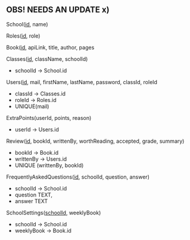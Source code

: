 ## OBS! NEEDS AN UPDATE x)

School(<ins>id</ins>, name)

Roles(<ins>id</ins>, role)

Book(<ins>id</ins>, apiLink, title, author, pages 

Classes(<ins>id</ins>, className, schoolId)<br>
* schoolId -> School.id

Users(<ins>id</ins>, mail, firstName, lastName, password, classId, roleId
* classId -> Classes.id
* roleId -> Roles.id
* UNIQUE(mail)

ExtraPoints(userId, points, reason)
* userId -> Users.id

Review(<ins>id</ins>, bookId, writtenBy, worthReading, accepted, grade, summary)
* bookId -> Book.id 
* writtenBy -> Users.id
* UNIQUE (writtenBy, bookId) 

FrequentlyAskedQuestions(<ins>id</ins>, schoolId, question, answer)
* schoolId -> School.id
* question TEXT,
* answer TEXT

SchoolSettings(<ins>schoolId</ins>, weeklyBook)
* schoolId -> School.id
* weeklyBook -> Book.id
